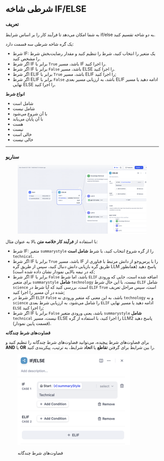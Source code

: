 # شرطی شاخه IF/ELSE

### تعریف

به شما امکان می‌دهد تا فرآیند کار را بر اساس شرایط if/else به دو شاخه تقسیم کنید.

یک گره شاخه شرطی سه قسمت دارد:

* شرط IF: یک متغیر را انتخاب کنید، شرط را تنظیم کنید و مقدار رضایت‌بخش شرط را مشخص کنید.
* اگر شرط IF برابر با `True` باشد، مسیر IF را اجرا کنید.
* اگر شرط IF برابر با `False` باشد، مسیر ELSE را اجرا کنید.
* اگر شرط ELIF برابر با `True` باشد، مسیر ELIF را اجرا کنید;
* اگر شرط ELIF برابر با `False` باشد، به ارزیابی مسیر بعدی ELIF ادامه دهید یا مسیر نهایی ELSE را اجرا کنید.

**انواع شرط**

* شامل است
* شامل نیست
* با آن شروع می‌شود
* با آن پایان می‌یابد
* هست
* نیست
* خالی است
* خالی نیست

***

### سناریو

<figure><img src="../../../.gitbook/assets/if-else-elif.png" alt=""><figcaption></figcaption></figure>

با استفاده از **فرآیند کار خلاصه متن** بالا به عنوان مثال:

* شرط IF: متغیر `summarystyle` را از گره شروع انتخاب کنید، با شرط **شامل است** `technical`.
* اگر شرط IF برابر با `True` باشد، مسیر IF را با پرس‌و‌جو از دانش مرتبط با فناوری از طریق گره بازیابی دانش دنبال کنید، سپس از طریق گره LLM پاسخ دهید (همانطور که در نیمه بالایی نمودار نشان داده شده است);
* اگر شرط IF برابر با `False` باشد، اما شرط `ELIF` اضافه شده است، جایی که ورودی برای متغیر `summarystyle` **شامل** `technology` نیست، با این حال شرط `ELIF` شامل `science` است، بررسی کنید که آیا شرط در `ELIF` `True` است، سپس مراحل تعریف شده در آن مسیر را اجرا کنید;
* اگر شرط در `ELIF` `False` باشد، به این معنی که متغیر ورودی نه `technology` و نه `science` را شامل می‌شود، به ارزیابی شرط بعدی `ELIF` ادامه دهید یا مسیر نهایی `ELSE` را اجرا کنید;
* اگر شرط IF برابر با `False` باشد، یعنی ورودی متغیر `summarystyle` **شامل** `technical` نیست، مسیر ELSE را اجرا کنید، با استفاده از گره LLM2 پاسخ دهید (قسمت پایین نمودار).

**قضاوت‌های شرط چندگانه**

برای قضاوت‌های شرط پیچیده، می‌توانید قضاوت‌های شرط چندگانه را تنظیم کنید و **AND** یا **OR** را بین شرایط برای گرفتن **تقاطع** یا **اتحاد** شرایط، به ترتیب، پیکربندی کنید.

<figure><img src="../../../.gitbook/assets/mutliple-judgement (1).png" alt="" width="369"><figcaption><p>قضاوت‌های شرط چندگانه</p></figcaption></figure>


